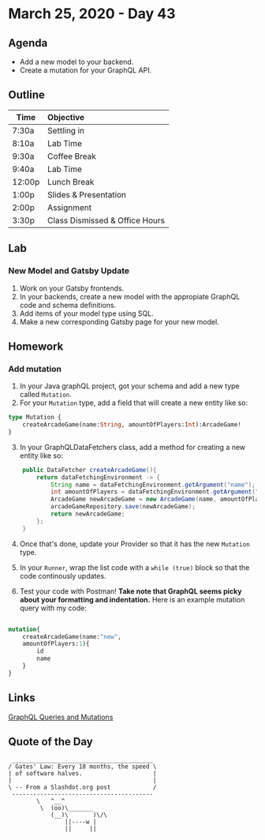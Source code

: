 # March 25, 2020 - Day 43


## Agenda

- Add a new model to your backend.
- Create a mutation for your GraphQL API. 

## Outline

| Time   | Objective                        |
| -------|:---------------------------------|
| 7:30a  | Settling in                      |
| 8:10a  | Lab Time                         |
| 9:30a  | Coffee Break                     |
| 9:40a  | Lab Time                         |
| 12:00p | Lunch Break                      |
| 1:00p  | Slides & Presentation            |
| 2:00p  | Assignment                       |
| 3:30p  | Class Dismissed & Office Hours   |

## Lab

### New Model and Gatsby Update

1. Work on your Gatsby frontends. 
2. In your backends, create a new model with the appropiate GraphQL code and schema definitions. 
3. Add items of your model type using SQL. 
4. Make a new corresponding Gatsby page for your new model.  

## Homework

### Add mutation

1. In your Java graphQL project, got your schema and add a new type called `Mutation`. 
2. For your `Mutation` type, add a field that will create a new entity like so:

```GraphQL
type Mutation {
    createArcadeGame(name:String, amountOfPlayers:Int):ArcadeGame!
}
```
3. In your GraphQLDataFetchers class, add a method for creating a new entity like so:

```Java
    public DataFetcher createArcadeGame(){
        return dataFetchingEnvironment -> {
            String name = dataFetchingEnvironment.getArgument("name");
            int amountOfPlayers = dataFetchingEnvironment.getArgument("amountOfPlayers");
            ArcadeGame newArcadeGame = new ArcadeGame(name, amountOfPlayers);
            arcadeGameRepository.save(newArcadeGame);
            return newArcadeGame;
        };
    }
```

4. Once that's done, update your Provider so that it has the new `Mutation` type. 

5. In your `Runner`, wrap the list code with a `while (true)` block so that the code continously updates. 

6. Test your code with Postman! **Take note that GraphQL seems picky about your formatting and indentation.** Here is an example mutation query with my code:

```GraphQL

mutation{
    createArcadeGame(name:"new", 
    amountOfPlayers:1){
        id
        name 
    }
}

```

## Links

[GraphQL Queries and Mutations](https://graphql.org/learn/queries/)

## Quote of the Day 
```
 ________________________________________
/ Gates' Law: Every 18 months, the speed \
| of software halves.                    |
|                                        |
\ -- From a Slashdot.org post            /
 ----------------------------------------
        \   ^__^
         \  (oo)\_______
            (__)\       )\/\
                ||----w |
                ||     ||


```